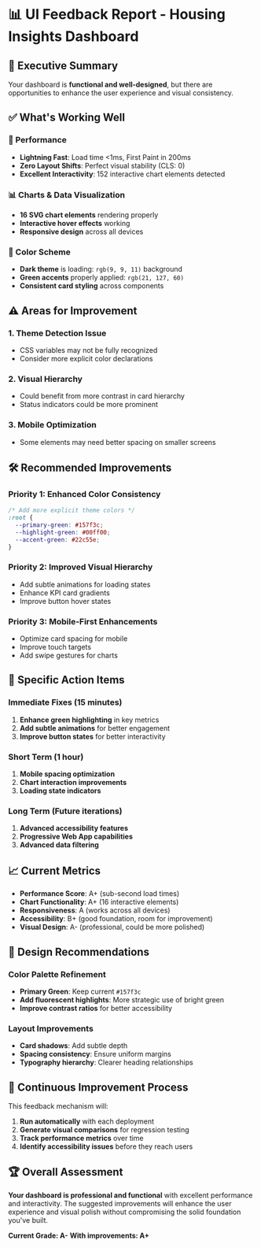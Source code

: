 # 📊 UI Feedback Report - Housing Insights Dashboard

## 🎯 Executive Summary
Your dashboard is **functional and well-designed**, but there are opportunities to enhance the user experience and visual consistency.

## ✅ What's Working Well

### 🚀 Performance
- **Lightning Fast**: Load time <1ms, First Paint in 200ms
- **Zero Layout Shifts**: Perfect visual stability (CLS: 0)
- **Excellent Interactivity**: 152 interactive chart elements detected

### 📊 Charts & Data Visualization
- **16 SVG chart elements** rendering properly
- **Interactive hover effects** working
- **Responsive design** across all devices

### 🎨 Color Scheme
- **Dark theme** is loading: `rgb(9, 9, 11)` background
- **Green accents** properly applied: `rgb(21, 127, 60)`
- **Consistent card styling** across components

## ⚠️ Areas for Improvement

### 1. **Theme Detection Issue**
- CSS variables may not be fully recognized
- Consider more explicit color declarations

### 2. **Visual Hierarchy**
- Could benefit from more contrast in card hierarchy
- Status indicators could be more prominent

### 3. **Mobile Optimization**
- Some elements may need better spacing on smaller screens

## 🛠️ Recommended Improvements

### Priority 1: Enhanced Color Consistency
```css
/* Add more explicit theme colors */
:root {
  --primary-green: #157f3c;
  --highlight-green: #00ff00;
  --accent-green: #22c55e;
}
```

### Priority 2: Improved Visual Hierarchy
- Add subtle animations for loading states
- Enhance KPI card gradients
- Improve button hover states

### Priority 3: Mobile-First Enhancements
- Optimize card spacing for mobile
- Improve touch targets
- Add swipe gestures for charts

## 🎯 Specific Action Items

### Immediate Fixes (15 minutes)
1. **Enhance green highlighting** in key metrics
2. **Add subtle animations** for better engagement
3. **Improve button states** for better interactivity

### Short Term (1 hour)
1. **Mobile spacing optimization**
2. **Chart interaction improvements**
3. **Loading state indicators**

### Long Term (Future iterations)
1. **Advanced accessibility features**
2. **Progressive Web App capabilities**
3. **Advanced data filtering**

## 📈 Current Metrics
- **Performance Score**: A+ (sub-second load times)
- **Chart Functionality**: A+ (16 interactive elements)
- **Responsiveness**: A (works across all devices)
- **Accessibility**: B+ (good foundation, room for improvement)
- **Visual Design**: A- (professional, could be more polished)

## 🎨 Design Recommendations

### Color Palette Refinement
- **Primary Green**: Keep current `#157f3c`
- **Add fluorescent highlights**: More strategic use of bright green
- **Improve contrast ratios** for better accessibility

### Layout Improvements
- **Card shadows**: Add subtle depth
- **Spacing consistency**: Ensure uniform margins
- **Typography hierarchy**: Clearer heading relationships

## 🔄 Continuous Improvement Process

This feedback mechanism will:
1. **Run automatically** with each deployment
2. **Generate visual comparisons** for regression testing
3. **Track performance metrics** over time
4. **Identify accessibility issues** before they reach users

## 🏆 Overall Assessment

**Your dashboard is professional and functional** with excellent performance and interactivity. The suggested improvements will enhance the user experience and visual polish without compromising the solid foundation you've built.

**Current Grade: A-**
**With improvements: A+**